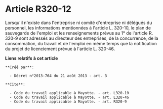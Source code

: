 # Article R320-12

Lorsqu'il n'existe dans l'entreprise ni comité d'entreprise ni délégués du personnel, les informations mentionnées à
l'article L. 320-10, le plan de sauvegarde de l'emploi et les renseignements prévus au 1° de l'article R. 320-9 sont adressés
au directeur des entreprises, de la concurrence, de la consommation, du travail et de l'emploi en même temps que la
notification du projet de licenciement prévue à l'article L. 320-46.

**Liens relatifs à cet article**

	**Créé par**:

	  - Décret n°2013-764 du 21 août 2013 - art. 3

	**Cite**:

	  - Code du travail applicable à Mayotte. - art. L320-10
	  - Code du travail applicable à Mayotte. - art. L320-46
	  - Code du travail applicable à Mayotte. - art. R320-9
